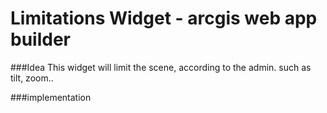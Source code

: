 # Limitations Widget - arcgis web app builder

###Idea
This widget will limit the scene, according to the admin. 
such as tilt, zoom.. 
  

###implementation
